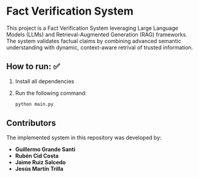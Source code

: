 # Fact Verification System 
This project is a Fact Verification System leveraging Large Language Models (LLMs)
and Retrieval-Augmented Generation (RAG) frameworks. The system validates factual claims
by combining advanced semantic understanding with dynamic, context-aware retrival of 
trusted information. 

## How to run: ✅

1. Install all dependencies
2. Run the following command:

   ```bash
   python main.py

## Contributors
The implemented system in this repository was developed by:
- **Guillermo Grande Santi**
- **Rubén Cid Costa**
- **Jaime Ruiz Salcedo**
- **Jesús Martín Trilla** 
